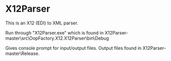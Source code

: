 # X12Parser

This is an X12 (EDI) to XML parser.

Run through "X12Parser.exe" which is found in X12Parser-master\src\OopFactory.X12.X12Parser\bin\Debug

Gives console prompt for input/output files. Output files found in X12Parser-master\Release.